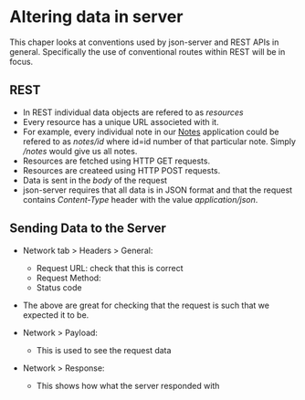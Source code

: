 # Altering data in server
This chaper looks at conventions used by json-server and REST APIs in general. Specifically the use of conventional routes within REST will be in focus.

## REST
- In REST individual data objects are refered to as *resources*
- Every resource has a unique URL associeted with it.
- For example, every individual note in our [Notes](https://github.com/Catrovitch/Full-Stack-Open-Notes/tree/main/Part-2/Examples/example2/notes) application could be refered to as *notes/id* where id=id number of that particular note. Simply */notes* would give us all notes.
- Resources are fetched using HTTP GET requests.
- Resources are createed using HTTP POST requests.
- Data is sent in the *body* of the request
- json-server requires that all data is in JSON format and that the request contains *Content-Type* header with the value *application/json*.

## Sending Data to the Server
- Network tab > Headers > General:
  - Request URL: check that this is correct
  - Request Method:
  - Status code
- The above are great for checking that the request is such that we expected it to be.

- Network > Payload:
  - This is used to see the request data
- Network > Response:
  - This shows how what the server responded with
